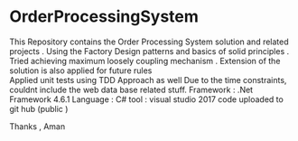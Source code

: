# OrderProcessingSystem
This Repository contains the Order Processing System solution and related projects . 
Using the Factory Design patterns and basics of solid principles .
Tried achieving maximum loosely coupling mechanism .
Extension of the solution is also applied for future rules  
Applied unit tests using TDD Approach as well 
Due to the time constraints, couldnt include the web data base related stuff.
Framework : .Net Framework 4.6.1
Language : C#
tool : visual studio 2017
code uploaded to git hub (public ) 

Thanks , 
Aman 
